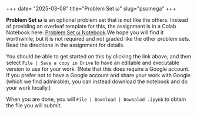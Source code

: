 +++
date= "2025-03-08"
title="Problem Set &omega;"
slug="psomega"
+++

**Problem Set &omega;** is an optional problem set that is not like the others. Instead of providing an overleaf template for this, the assignment is in a Colab Notebook here: [Problem Set &omega; Notebook](https://colab.research.google.com/drive/1NdhFoSX1xFW9iPHgXVFydwRTbQ3O7EA4?usp=sharing).We hope you will find it worthwhile, but it is not required and not graded like the other problem sets. Read the directions in the assignment for details.

You should be able to get started on this by clicking the link above, and then select `File | Save a copy in Drive` to have an editable and executable version to use for your work. (Note that this does require a Google account. If you prefer not to have a Google account and share your work with Google (which we find admirable), you can instead download the notebook and do your work locally.)

When you are done, you will `File | Download | Downalod .ipynb` to obtain the file you will submit.